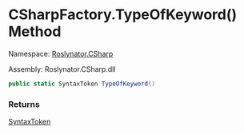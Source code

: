 # CSharpFactory\.TypeOfKeyword\(\) Method

Namespace: [Roslynator.CSharp](../../README.md)

Assembly: Roslynator\.CSharp\.dll

```csharp
public static SyntaxToken TypeOfKeyword()
```

### Returns

[SyntaxToken](https://docs.microsoft.com/en-us/dotnet/api/microsoft.codeanalysis.syntaxtoken)



